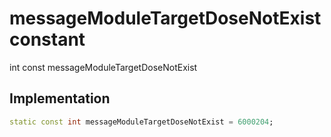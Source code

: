 


# messageModuleTargetDoseNotExist constant







int const messageModuleTargetDoseNotExist
  







## Implementation

```dart
static const int messageModuleTargetDoseNotExist = 6000204;
```







